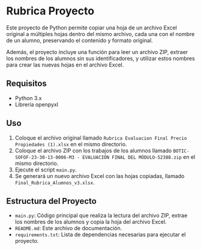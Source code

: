 # Rubrica Proyecto

Este proyecto de Python permite copiar una hoja de un archivo Excel original a múltiples hojas dentro del mismo archivo, 
cada una con el nombre de un alumno, preservando el contenido y formato original.

Además, el proyecto incluye una función para leer un archivo ZIP, extraer los nombres de los alumnos sin sus identificadores, 
y utilizar estos nombres para crear las nuevas hojas en el archivo Excel.

## Requisitos

- Python 3.x
- Librería openpyxl

## Uso

1. Coloque el archivo original llamado `Rubrica Evaluacion Final Precio Propiedades (1).xlsx` en el mismo directorio.
2. Coloque el archivo ZIP con los trabajos de los alumnos llamado `BOTIC-SOFOF-23-30-13-0006-M3 - EVALUACIÓN FINAL DEL MÓDULO-52388.zip` en el mismo directorio.
3. Ejecute el script `main.py`.
4. Se generará un nuevo archivo Excel con las hojas copiadas, llamado `Final_Rubrica_Alumnos_v3.xlsx`.

## Estructura del Proyecto

- `main.py`: Código principal que realiza la lectura del archivo ZIP, extrae los nombres de los alumnos y copia la hoja del archivo Excel.
- `README.md`: Este archivo de documentación.
- `requirements.txt`: Lista de dependencias necesarias para ejecutar el proyecto.
